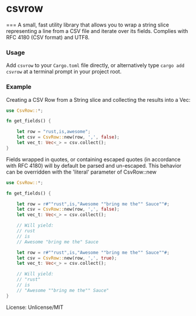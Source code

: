 # csvrow
===
A small, fast utility library that allows you to wrap a string slice representing a line from a CSV file and iterate over its fields.  Complies with RFC 4180 (CSV format) and UTF8.

### Usage

Add `csvrow` to your `Cargo.toml` file directly, or alternatively type `cargo add csvrow` at a terminal prompt in your project root.

### Example

Creating a CSV Row from a String slice and collecting the results into a Vec:

```rust
use CsvRow::*;

fn get_fields() {

    let row = "rust,is,awesome";
    let csv = CsvRow::new(row, ',', false);
    let vec_t: Vec<_> = csv.collect();
}
```

Fields wrapped in quotes, or containing escaped quotes (in accordance with RFC 4180) will by default be parsed and un-escaped.
This behavior can be overridden with the 'literal' parameter of CsvRow::new

```rust
use CsvRow::*;

fn get_fields() {

    let row = r#""rust",is,"Awesome ""bring me the"" Sauce""#;
    let csv = CsvRow::new(row, ',', false);
    let vec_t: Vec<_> = csv.collect();

    // Will yield:
    // rust
    // is
    // Awesome "bring me the" Sauce

    let row = r#""rust",is,"Awesome ""bring me the"" Sauce""#;
    let csv = CsvRow::new(row, ',', true);
    let vec_t: Vec<_> = csv.collect();

    // Will yield:
    // "rust"
    // is
    // "Awesome ""bring me the"" Sauce"
}
```


License: Unlicense/MIT
